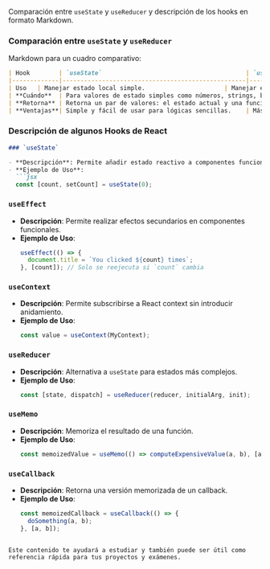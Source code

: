 Comparación entre `useState` y `useReducer` y descripción de los hooks en formato Markdown.

### Comparación entre `useState` y `useReducer`

Markdown para un cuadro comparativo:

```markdown
| Hook        | `useState`                                        | `useReducer`                                                  |
|-------------|---------------------------------------------------|---------------------------------------------------------------|
| Uso   | Manejar estado local simple.                      | Manejar estado local más complejo con lógica de actualización.|
| **Cuándo**  | Para valores de estado simples como números, strings, booleanos. | Para estados que contienen múltiples sub-valores o cuando la próxima actualización del estado depende del anterior. |
| **Retorna** | Retorna un par de valores: el estado actual y una función que permite actualizarlo. | Retorna el estado actual y un `dispatch` función para enviar una acción a la función reductora. |
| **Ventajas**| Simple y fácil de usar para lógicas sencillas.    | Más escalable para manejar estados complejos, permite manejar acciones relacionadas al estado de forma más organizada. |
```

### Descripción de algunos Hooks de React

```markdown
### `useState`

- **Descripción**: Permite añadir estado reactivo a componentes funcionales.
- **Ejemplo de Uso**:
  ```jsx
  const [count, setCount] = useState(0);
  ```

### `useEffect`

- **Descripción**: Permite realizar efectos secundarios en componentes funcionales.
- **Ejemplo de Uso**:
  ```jsx
  useEffect(() => {
    document.title = `You clicked ${count} times`;
  }, [count]); // Solo se reejecuta si `count` cambia
  ```

### `useContext`

- **Descripción**: Permite subscribirse a React context sin introducir anidamiento.
- **Ejemplo de Uso**:
  ```jsx
  const value = useContext(MyContext);
  ```

### `useReducer`

- **Descripción**: Alternativa a `useState` para estados más complejos.
- **Ejemplo de Uso**:
  ```jsx
  const [state, dispatch] = useReducer(reducer, initialArg, init);
  ```

### `useMemo`

- **Descripción**: Memoriza el resultado de una función.
- **Ejemplo de Uso**:
  ```jsx
  const memoizedValue = useMemo(() => computeExpensiveValue(a, b), [a, b]);
  ```

### `useCallback`

- **Descripción**: Retorna una versión memorizada de un callback.
- **Ejemplo de Uso**:
  ```jsx
  const memoizedCallback = useCallback(() => {
    doSomething(a, b);
  }, [a, b]);
  ```
```

Este contenido te ayudará a estudiar y también puede ser útil como referencia rápida para tus proyectos y exámenes.